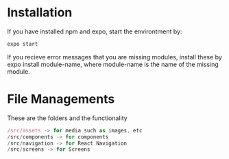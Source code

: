 

# Installation

If you have installed npm and expo, start the environtment by:

   ```jsx
   expo start
   ```
   
If you recieve error messages that you are missing modules, 
install these by expo install module-name, where module-name is the name of the missing module.


# File Managements

These are the folders and the functionality

```jsx
/src/assets -> for media such as images, etc
/src/components -> for components
/src/navigation -> for React Navigation
/src/screens -> for Screens
```



